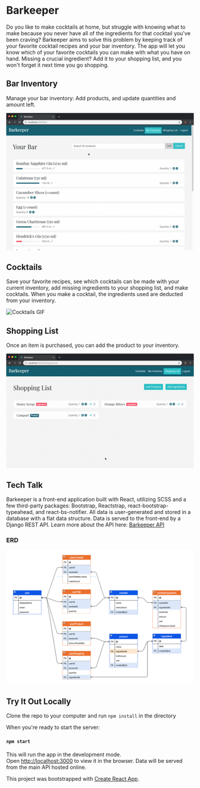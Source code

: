 # Barkeeper
Do you like to make cocktails at home, but struggle with knowing what to make because you never have all of the ingredients for that cocktail you've been craving? Barkeeper aims to solve this problem by keeping track of your favorite cocktail recipes and your bar inventory. The app will let you know which of your favorite cocktails you can make with what you have on hand. Missing a crucial ingredient? Add it to your shopping list, and you won't forget it next time you go shopping.

## Bar Inventory
Manage your bar inventory: Add products, and update quantities and amount left.

![Bar Inventory GIF](https://github.com/scivarolo/barkeeper/blob/master/bar-inventory.gif)

## Cocktails
Save your favorite recipes, see which cocktails can be made with your current inventory, add missing ingredients to your shopping list, and make cocktails. When you make a cocktail, the ingredients used are deducted from your inventory.

![Cocktails GIF](https://github.com/scivarolo/barkeeper/blob/master/cocktails.gif)

## Shopping List
Once an item is purchased, you can add the product to your inventory.

![Shopping list GIF](https://github.com/scivarolo/barkeeper/blob/master/shopping-list.gif)

## Tech Talk
Barkeeper is a front-end application built with React, utilizing SCSS and a few third-party packages: Bootstrap, Reactstrap, react-bootstrap-typeahead, and react-bs-notifier. All data is user-generated and stored in a database with a flat data structure. Data is served to the front-end by a Django REST API. Learn more about the API here: [Barkeeper API](https://github.com/scivarolo/barkeeper-api)

### ERD

![Barkeeper ERD](https://github.com/scivarolo/barkeeper/blob/master/barkeeper-erd.png)

## Try It Out Locally

Clone the repo to your computer and run `npm install` in the directory<br>

When you're ready to start the server:
#### `npm start`

This will run the app in the development mode.<br>
Open [http://localhost:3000](http://localhost:3000) to view it in the browser.
Data will be served from the main API hosted online.


This project was bootstrapped with [Create React App](https://github.com/facebook/create-react-app).
